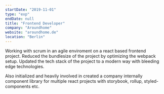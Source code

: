 ```yaml
---
startDate: "2019-11-01"
type: "exp"
endDate: null
title: "Frontend Developer"
company: "Aroundhome"
website: "aroundhome.de"
location: "Berlin"
---
```


Working with scrum in an agile enviroment on a react based frontend project. Reduced the bundlesize of the project by optimizing the webpack setup. 
Updated the tech stack of the project to a modern way with bleeding edge technologies. 

Also initialized and heavily involved in created a company internally component library for multiple react projects with storybook, rollup, styled-components etc. 